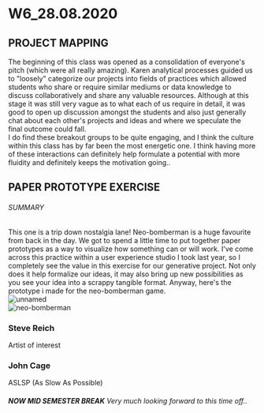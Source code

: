 # W6_28.08.2020

## PROJECT MAPPING

The beginning of this class was opened as a consolidation of everyone's pitch (which were all really amazing). Karen analytical processes guided us to "loosely" categorize our projects into fields of practices which allowed students who share or require similar mediums or data knowledge to discuss collaboratively and share any valuable resources. Although at this stage it was still very vague as to what each of us require in detail, it was good to open up discussion amongst the students and also just generally chat about each other's projects and ideas and where we speculate the final outcome could fall.
</br>
I do find these breakout groups to be quite engaging, and I think the culture within this class has by far been the most energetic one. I think having more of these interactions can definitely help formulate a potential with more fluidity and definitely keeps the motivation going..

## PAPER PROTOTYPE EXERCISE

###### SUMMARY

This one is a trip down nostalgia lane! Neo-bomberman is a huge favourite from back in the day. We got to spend a little time to put together paper prototypes as a way to visualize how something can or will work. I've come across this practice within a user experience studio I took last year, so I completely see the value in this exercise for our generative project. Not only does it help formalize our ideas, it may also bring up new possibilities as you see your idea into a scrappy tangible format. Anyway, here's the prototype i made for the neo-bomberman game.</br>
![unnamed](https://user-images.githubusercontent.com/68724434/92194757-cbd9f300-eeae-11ea-81f0-f5e32973d205.gif)<br/>
![neo-bomberman](https://user-images.githubusercontent.com/68724434/92194564-540bc880-eeae-11ea-9e4d-763b05feb168.gif)

### Steve Reich

Artist of interest

### John Cage

ASLSP (As Slow As Possible)</br>

###### **NOW MID SEMESTER BREAK** Very much looking forward to this time off..
